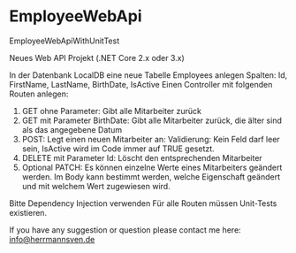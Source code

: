 # EmployeeWebApi
EmployeeWebApiWithUnitTest

Neues Web API Projekt (.NET Core 2.x oder 3.x)

In der Datenbank LocalDB eine neue Tabelle Employees anlegen 
Spalten: Id, FirstName, LastName, BirthDate, IsActive 
Einen Controller mit folgenden Routen anlegen: 
1.  GET ohne Parameter: Gibt alle Mitarbeiter zurück 
2.  GET mit Parameter BirthDate: Gibt alle Mitarbeiter zurück, die älter sind als das angegebene Datum 
3.  POST: Legt einen neuen Mitarbeiter an: Validierung: Kein Feld darf leer sein, IsActive wird im Code immer auf TRUE gesetzt. 
4.  DELETE mit Parameter Id: Löscht den entsprechenden Mitarbeiter 
5.  Optional PATCH: Es können einzelne Werte eines Mitarbeiters geändert werden. Im Body kann bestimmt werden, welche Eigenschaft geändert und mit welchem Wert zugewiesen wird. 

Bitte Dependency Injection verwenden 
Für alle Routen müssen Unit-Tests existieren. 

If you have any suggestion or question please contact me here: info@herrmannsven.de
